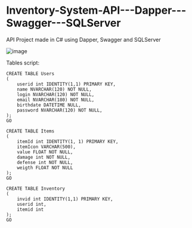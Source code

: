 # Inventory-System-API---Dapper---Swagger---SQLServer

API Project made in C# using Dapper, Swagger and SQLServer

![image](https://user-images.githubusercontent.com/82846956/169732711-5a65f141-bd23-4e70-b45d-28d41a64461c.png)

Tables script:
```
CREATE TABLE Users
(
    userid int IDENTITY(1,1) PRIMARY KEY,
    name NVARCHAR(120) NOT NULL,
    login NVARCHAR(120) NOT NULL,
    email NVARCHAR(180) NOT NULL,
    birthdate DATETIME NULL,
    password NVARCHAR(120) NOT NULL,
);
GO

CREATE TABLE Items
(
    itemId int IDENTITY(1, 1) PRIMARY KEY,
    itemIcon VARCHAR(500),
    value FLOAT NOT NULL,
    damage int NOT NULL,
    defense int NOT NULL,
    weigth FLOAT NOT NULL
);
GO

CREATE TABLE Inventory
(
    invid int IDENTITY(1,1) PRIMARY KEY, 
    userid int,
    itemid int
);
GO
```

